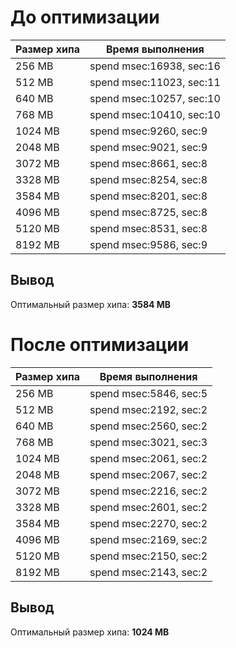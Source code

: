 # До оптимизации

| Размер хипа | Время выполнения         |
| ----------- |--------------------------|
| 256 MB | spend msec:16938, sec:16 |
| 512 MB | spend msec:11023, sec:11 |
| 640 MB | spend msec:10257, sec:10 |
| 768 MB | spend msec:10410, sec:10 |
| 1024 MB | spend msec:9260, sec:9 |
| 2048 MB | spend msec:9021, sec:9 |
| 3072 MB | spend msec:8661, sec:8 |
| 3328 MB | spend msec:8254, sec:8 |
| 3584 MB | spend msec:8201, sec:8 |
| 4096 MB | spend msec:8725, sec:8 |
| 5120 MB | spend msec:8531, sec:8 |
| 8192 MB | spend msec:9586, sec:9 |

## Вывод
Оптимальный размер хипа: **3584 MB**

# После оптимизации

| Размер хипа | Время выполнения          |
| ----------- |---------------------------|
| 256 MB | spend msec:5846, sec:5 |
| 512 MB | spend msec:2192, sec:2 |
| 640 MB | spend msec:2560, sec:2 |
| 768 MB | spend msec:3021, sec:3 |
| 1024 MB | spend msec:2061, sec:2 |
| 2048 MB | spend msec:2067, sec:2 |
| 3072 MB | spend msec:2216, sec:2 |
| 3328 MB | spend msec:2601, sec:2 |
| 3584 MB | spend msec:2270, sec:2 |
| 4096 MB | spend msec:2169, sec:2 |
| 5120 MB | spend msec:2150, sec:2 |
| 8192 MB | spend msec:2143, sec:2 |

## Вывод
Оптимальный размер хипа: **1024 MB**
